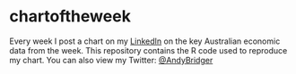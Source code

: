 # chartoftheweek
Every week I post a chart on my [LinkedIn](https://www.linkedin.com/in/andrewbridger/) on the key Australian economic data from the week. This repository contains the R code used to reproduce my chart. You can also view my Twitter: [@AndyBridger](https://twitter.com/AndyBridger)
